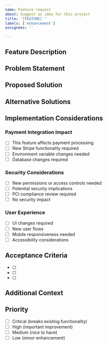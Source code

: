 ```yaml
---
name: Feature request
about: Suggest an idea for this project
title: '[FEATURE] '
labels: ['enhancement']
assignees: ''

---
```


## Feature Description
<!-- A clear and concise description of what you want to happen -->

## Problem Statement
<!-- Is your feature request related to a problem? Please describe -->

## Proposed Solution
<!-- Describe the solution you'd like -->

## Alternative Solutions
<!-- Describe any alternative solutions or features you've considered -->

## Implementation Considerations
<!-- Technical details about how this might be implemented -->

### Payment Integration Impact
- [ ] This feature affects payment processing
- [ ] New Stripe functionality required
- [ ] Environment variable changes needed
- [ ] Database changes required

### Security Considerations
- [ ] New permissions or access controls needed
- [ ] Potential security implications
- [ ] PCI compliance review required
- [ ] No security impact

### User Experience
- [ ] UI changes required
- [ ] New user flows
- [ ] Mobile responsiveness needed
- [ ] Accessibility considerations

## Acceptance Criteria
<!-- Define what "done" looks like for this feature -->
- [ ] 
- [ ] 
- [ ] 

## Additional Context
<!-- Add any other context, mockups, or examples about the feature request here -->

## Priority
- [ ] Critical (breaks existing functionality)
- [ ] High (important improvement)
- [ ] Medium (nice to have)
- [ ] Low (minor enhancement)